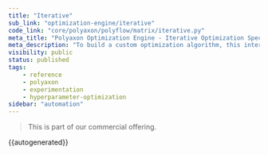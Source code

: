 ```yaml
---
title: "Iterative"
sub_link: "optimization-engine/iterative"
code_link: "core/polyaxon/polyflow/matrix/iterative.py"
meta_title: "Polyaxon Optimization Engine - Iterative Optimization Specification - Polyaxon References"
meta_description: "To build a custom optimization algorithm, this interface lets you create an iterative process for creating suggestions and training your model based on those suggestions."
visibility: public
status: published
tags:
    - reference
    - polyaxon
    - experimentation
    - hyperparameter-optimization
sidebar: "automation"
---
```


<blockquote class="commercial">This is part of our commercial offering.</blockquote>

{{autogenerated}}
